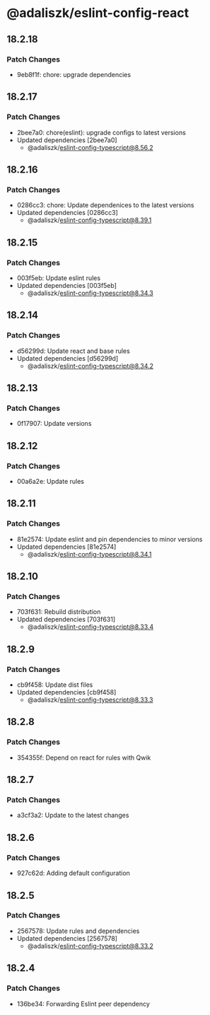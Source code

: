 # @adaliszk/eslint-config-react

## 18.2.18

### Patch Changes

- 9eb8f1f: chore: upgrade dependencies

## 18.2.17

### Patch Changes

- 2bee7a0: chore(eslint): upgrade configs to latest versions
- Updated dependencies [2bee7a0]
  - @adaliszk/eslint-config-typescript@8.56.2

## 18.2.16

### Patch Changes

- 0286cc3: chore: Update dependenices to the latest versions
- Updated dependencies [0286cc3]
  - @adaliszk/eslint-config-typescript@8.39.1

## 18.2.15

### Patch Changes

- 003f5eb: Update eslint rules
- Updated dependencies [003f5eb]
  - @adaliszk/eslint-config-typescript@8.34.3

## 18.2.14

### Patch Changes

- d56299d: Update react and base rules
- Updated dependencies [d56299d]
  - @adaliszk/eslint-config-typescript@8.34.2

## 18.2.13

### Patch Changes

- 0f17907: Update versions

## 18.2.12

### Patch Changes

- 00a6a2e: Update rules

## 18.2.11

### Patch Changes

- 81e2574: Update eslint and pin dependencies to minor versions
- Updated dependencies [81e2574]
  - @adaliszk/eslint-config-typescript@8.34.1

## 18.2.10

### Patch Changes

- 703f631: Rebuild distribution
- Updated dependencies [703f631]
  - @adaliszk/eslint-config-typescript@8.33.4

## 18.2.9

### Patch Changes

- cb9f458: Update dist files
- Updated dependencies [cb9f458]
  - @adaliszk/eslint-config-typescript@8.33.3

## 18.2.8

### Patch Changes

- 354355f: Depend on react for rules with Qwik

## 18.2.7

### Patch Changes

- a3cf3a2: Update to the latest changes

## 18.2.6

### Patch Changes

- 927c62d: Adding default configuration

## 18.2.5

### Patch Changes

- 2567578: Update rules and dependencies
- Updated dependencies [2567578]
  - @adaliszk/eslint-config-typescript@8.33.2

## 18.2.4

### Patch Changes

- 136be34: Forwarding Eslint peer dependency
